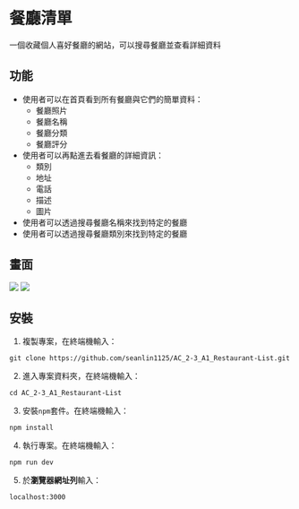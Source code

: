 # 餐廳清單
一個收藏個人喜好餐廳的網站，可以搜尋餐廳並查看詳細資料
## 功能
+ 使用者可以在首頁看到所有餐廳與它們的簡單資料：
  - 餐廳照片
  - 餐廳名稱
  - 餐廳分類
  - 餐廳評分
+ 使用者可以再點進去看餐廳的詳細資訊：
  - 類別
  - 地址
  - 電話
  - 描述
  - 圖片
+ 使用者可以透過搜尋餐廳名稱來找到特定的餐廳
+ 使用者可以透過搜尋餐廳類別來找到特定的餐廳
## 畫面
![](https://github.com/seanlin1125/AC_2-3_A1_Restaurant-List/blob/main/image/restaurant-list_homepage.png)
![](https://github.com/seanlin1125/AC_2-3_A1_Restaurant-List/blob/main/image/restaurant-list_restaurantInfo.png)
## 安裝
1. 複製專案，在終端機輸入：
```
git clone https://github.com/seanlin1125/AC_2-3_A1_Restaurant-List.git
```
2. 進入專案資料夾，在終端機輸入：
```
cd AC_2-3_A1_Restaurant-List
```
3. 安裝`npm`套件。在終端機輸入：
```
npm install
```
4. 執行專案。在終端機輸入：
```
npm run dev
```
5. 於**瀏覽器網址列**輸入：
```
localhost:3000
```
